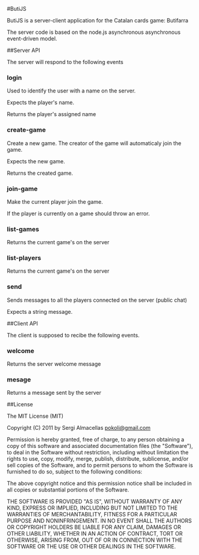 #ButiJS

ButiJS is a server-client application for the Catalan cards game: Butifarra

The server code is based on the node.js asynchronous asynchronous event-driven model.
 

##Server API

The server will respond to the following events

### login

Used to identify the user with a name on the server. 

Expects the player's name. 

Returns the player's assigned name

### create-game

Create a new game. The creator of the game will automaticaly join the game.

Expects the new game. 

Returns the created game. 

### join-game

Make the current player join the game. 

If the player is currently on a game should throw an error. 

### list-games

Returns the current game's on the server

### list-players

Returns the current game's on the server

### send

Sends messages to all the players connected on the server (public chat)

Expects a string message.

##Client API

The client is supposed to recibe the following events. 

### welcome

Returns the server welcome message

### mesage

Returns a message sent by the server


##License

The MIT License (MIT)

Copyright (C) 2011 by Sergi Almacellas <pokoli@gmail.com>

Permission is hereby granted, free of charge, to any person obtaining a copy
of this software and associated documentation files (the "Software"), to deal
in the Software without restriction, including without limitation the rights
to use, copy, modify, merge, publish, distribute, sublicense, and/or sell
copies of the Software, and to permit persons to whom the Software is
furnished to do so, subject to the following conditions:

The above copyright notice and this permission notice shall be included in
all copies or substantial portions of the Software.

THE SOFTWARE IS PROVIDED "AS IS", WITHOUT WARRANTY OF ANY KIND, EXPRESS OR
IMPLIED, INCLUDING BUT NOT LIMITED TO THE WARRANTIES OF MERCHANTABILITY,
FITNESS FOR A PARTICULAR PURPOSE AND NONINFRINGEMENT. IN NO EVENT SHALL THE
AUTHORS OR COPYRIGHT HOLDERS BE LIABLE FOR ANY CLAIM, DAMAGES OR OTHER
LIABILITY, WHETHER IN AN ACTION OF CONTRACT, TORT OR OTHERWISE, ARISING FROM,
OUT OF OR IN CONNECTION WITH THE SOFTWARE OR THE USE OR OTHER DEALINGS IN
THE SOFTWARE.

